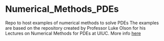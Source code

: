 # Numerical_Methods_PDEs
Repo to host examples of numerical methods to solve PDEs 
The examples are based on the repository created by Professor Luke Olson for his Lectures on Numerical Methods for PDEs at UIUC. More info [here](https://github.com/lukeolson/cs555-demos)
